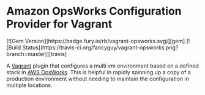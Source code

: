 # Amazon OpsWorks Configuration Provider for Vagrant

<span class="badges">
[![Gem Version](https://badge.fury.io/rb/vagrant-opsworks.svg)][gem]
[![Build Status](https://travis-ci.org/fancyguy/vagrant-opsworks.png?branch=master)][travis]
</span>

[gem]: https://rubygems.org/gems/vagrant-opsworks
[travis]: https://travis-ci.org/fancyguy/vagrant-opsworks

A [Vagrant](http://www.vagrantup.com/) plugin that configures a multi vm environment based on a defined stack in [AWS OpsWorks](http://aws.amazon.com/opsworks/). This is helpful in rapidly spinning up a copy of a production environment without needing to maintain the configuration in multiple locations.
